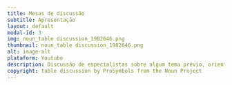 ```yaml
---
title: Mesas de discussão
subtitle: Apresentação
layout: default
modal-id: 3
img: noun_table discussion_1982646.png
thumbnail: noun_table discussion_1982646.png
alt: image-alt
plataform: Youtube
description: Discussão de especialistas sobre algum tema prévio, orientada por um mediador
copyright: table discussion by ProSymbols from the Noun Project
---
```

